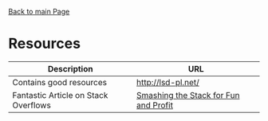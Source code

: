 [Back to main Page](../README.md)

# Resources

| Description | URL |
|-------------|-----|
| Contains good resources | http://lsd-pl.net/ |
| Fantastic Article on Stack Overflows | [Smashing the Stack for Fun and Profit](https://insecure.org/stf/smashstack.html) |

